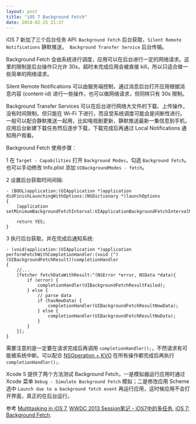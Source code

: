 ```yaml
---
layout: post
title: "iOS 7 Background Fetch"
date: 2014-02-25 21:27
---
```


iOS 7 新加了三个后台任务 API: `Background Fetch` 后台获取，`Silent Remote Notifications` 静默推送，`￼Background Transfer Service` 后台传输。

Background Fetch 会由系统进行调度，应用可以在后台进行一定的网络请求。这里的限制是后台操作只允许 30s，超时未完成应用会被直接 kill，所以只适合做一些简单的网络请求。

Silent Remote Notifications 可以由服务端控制，通过消息后台打开应用根据消息内容 (content-id) 进行一些操作，也可以做网络请求，但同样只有 30s 限制。

Background Transfer Services 可以在后台进行网络大文件的下载、上传操作，没有时间限制，但只能在 Wi-Fi 下进行，而且受系统调度可能会是间断性进行。一般可以配合静默推送一起用，比如电视剧更新，静默推送最新一集信息到手机，应用后台新建下载任务然后逐步下载，下载完成后再通过 Local Notifications 通知用户观看。

Background Fetch 使用步骤：

1 在 `Target - Capabilities` 打开 `Background Modes`，勾选 `Background Fetch`。也可以手动修改 Info.plist 添加 `UIBackgroundModes - fetch`。

2 设置后台获取时间间隔:

```objc
- (BOOL)application:(UIApplication *)application didFinishLaunchingWithOptions:(NSDictionary *)launchOptions
{
    [application setMinimumBackgroundFetchInterval:UIApplicationBackgroundFetchIntervalMinimum];

    return YES;
}
```

3 执行后台获取，并在完成后通知系统:

```objc
- (void)application:(UIApplication *)application performFetchWithCompletionHandler:(void (^)(UIBackgroundFetchResult))completionHandler
{
    //...
    [fetcher fetchDataWithResult:^(NSError *error, NSData *data){
        if (error) {
            completionHandler(UIBackgroundFetchResultFailed);
        } else {
            // parse data
            if (hasNewData) {
                completionHandler(UIBackgroundFetchResultNewData);
            } else {
                completionHandler(UIBackgroundFetchResultNoData);
            }
        }
    }];
}
```

需要注意的是一定要在请求完成后再调用 `completionHandler();`，不然请求有可能被系统中断。可以配合 [NSOperation + KVO][1] 在所有操作都完成后再执行 `completionHandler();`.

Xcode 5 提供了两个方法测试 Background Fetch，一是模拟器运行应用时通过 Xcode 菜单 `Debug - Simulate Background Fetch` 模拟；二是修改应用 Scheme 选中 `Launch due to a background fetch event` 再运行应用，这时候应用不会打开界面，真正的在后台运行。

参考 [Multitasking in iOS 7][2], [WWDC 2013 Session笔记 - iOS7中的多任务][3], [iOS 7: Background Fetch][4].

[1]:https://fann.im/blog/2014/02/23/nsoperation/
[2]:http://www.objc.io/issue-5/multitasking.html
[3]:http://onevcat.com/2013/08/ios7-background-multitask/
[4]:http://www.doubleencore.com/2013/09/ios-7-background-fetch/

